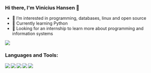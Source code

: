 ### Hi there, I'm Vinícius Hansen 👋

- 👀 I’m interested in programming, databases, linux and open source
- 🌱 Currently learning Python
- 💞️ Looking for an internship to learn more about programming and information systems
<img src='https://img.shields.io/badge/LinkedIn-0077B5?style=for-the-badge&logo=linkedin&logoColor=white' url='https://www.linkedin.com/in/viniciushansen/' >
</br>

### Languages and Tools:

<img align='left' src='https://img.shields.io/badge/Python-3776AB?style=for-the-badge&logo=python&logoColor=white' >
<img align='left' src='https://img.shields.io/badge/HTML5-E34F26?style=for-the-badge&logo=html5&logoColor=white' >
<img align='left' src='https://img.shields.io/badge/CSS3-1572B6?style=for-the-badge&logo=css3&logoColor=white' >
<img align='left' src='https://img.shields.io/badge/Linux-FCC624?style=for-the-badge&logo=linux&logoColor=black' >
<img align='left' src='https://img.shields.io/badge/Visual_Studio_Code-0078D4?style=for-the-badge&logo=visual%20studio%20code&logoColor=white' >

